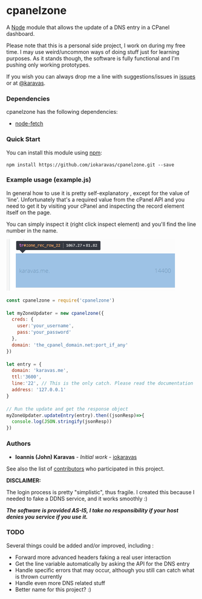 # cpanelzone

A [Node](http://nodejs.org/) module that allows the update of a DNS entry in a CPanel dashboard.

Please note that this is a personal side project, I work on during my free time.
I may use weird/uncommon ways of doing stuff just for learning purposes.
As it stands though, the software is fully functional and I'm pushing only working prototypes.

If you wish you can always drop me a line with suggestions/issues in [issues](https://github.com/iokaravas/cpanelzone/issues) or at [@karavas](https://twitter.com/karavas).

### Dependencies

cpanelzone has the following dependencies:
- [node-fetch](https://www.npmjs.com/package/node-fetch)

### Quick Start
You can install this module using [npm](http://github.com/isaacs/npm):

`npm install https://github.com/iokaravas/cpanelzone.git --save`

### Example usage (example.js)

In general how to use it is pretty self-explanatory , except for the value of 'line'.
Unfortunately that's a required value from the cPanel API and you need to get it by
visiting your cPanel and inspecting the record element itself on the page.

You can simply inspect it (right click inspect element) and you'll find the line number in the name.

![In this example line value is 22](example_record_inspect.png?raw=true "In this example line value is 22")

```js
const cpanelzone = require('cpanelzone')

let myZoneUpdater = new cpanelzone({
  creds: {
    user:'your_username',
    pass:'your_password'
  },
  domain: 'the_cpanel_domain.net:port_if_any'
})

let entry = {
  domain: 'karavas.me',
  ttl:'3600',
  line:'22', // This is the only catch. Please read the documentation
  address: '127.0.0.1'
}

// Run the update and get the response object
myZoneUpdater.updateEntry(entry).then((jsonResp)=>{
  console.log(JSON.stringify(jsonResp))
})
```

### Authors

* **Ioannis (John) Karavas** - *Initial work* - [iokaravas](https://github.com/iokaravas)

See also the list of [contributors](https://github.com/cpanelzone/contributors) who participated in this project.

****DISCLAIMER:****

The login process is pretty "simplistic", thus fragile.
I created this because I needed to fake a DDNS service, and it works smoothly :)

***The software is provided AS-IS, I take no responsibility if your host denies you service if you use it.***

### TODO
Several things could be added and/or improved, including :

* Forward more advanced headers faking a real user interaction
* Get the line variable automatically by asking the API for the DNS entry
* Handle specific errors that may occur, although you still can catch what is thrown currently
* Handle even more DNS related stuff
* Better name for this project? :)
